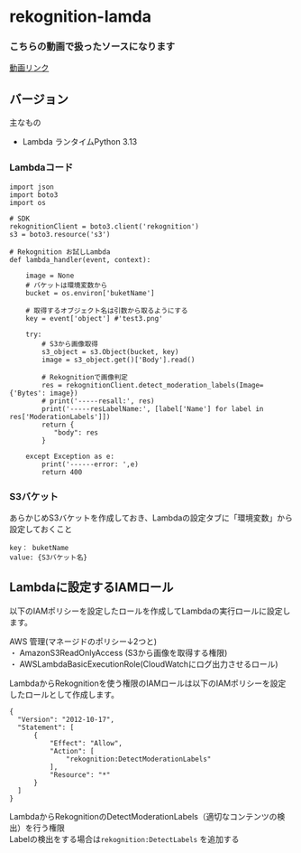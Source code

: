 # rekognition-lamda
 
### こちらの動画で扱ったソースになります
[動画リンク](https://youtu.be/vAD4Zqx0IeE)

## バージョン
主なもの
- Lambda ランタイムPython 3.13
 
### Lambdaコード
```
import json
import boto3
import os

# SDK
rekognitionClient = boto3.client('rekognition')
s3 = boto3.resource('s3')

# Rekognition お試しLambda
def lambda_handler(event, context):
         
    image = None
    # バケットは環境変数から
    bucket = os.environ['buketName']
    
    # 取得するオブジェクト名は引数から取るようにする
    key = event['object'] #'test3.png'

    try:
        # S3から画像取得
        s3_object = s3.Object(bucket, key)
        image = s3_object.get()['Body'].read()
        
        # Rekognitionで画像判定
        res = rekognitionClient.detect_moderation_labels(Image={'Bytes': image})
        # print('-----resall:', res)
        print('-----resLabelName:', [label['Name'] for label in res['ModerationLabels']])
        return {
           "body": res
        }

    except Exception as e:
        print('------error: ',e)
        return 400
```

### S3バケット
あらかじめS3バケットを作成しておき、Lambdaの設定タブに「環境変数」から設定しておくこと
```
key： buketName
value: {S3バケット名}
```

## Lambdaに設定するIAMロール
以下のIAMポリシーを設定したロールを作成してLambdaの実行ロールに設定します。  

AWS 管理(マネージドのポリシー↓2つと)  
・ AmazonS3ReadOnlyAccess (S3から画像を取得する権限)  
・ AWSLambdaBasicExecutionRole(CloudWatchにログ出力させるロール)

LambdaからRekognitionを使う権限のIAMロールは以下のIAMポリシーを設定したロールとして作成します。
```
{
  "Version": "2012-10-17",
  "Statement": [
      {
          "Effect": "Allow",
          "Action": [
              "rekognition:DetectModerationLabels"
          ],
          "Resource": "*"
      }
  ]
}
```
LambdaからRekognitionのDetectModerationLabels（適切なコンテンツの検出）を行う権限  
Labelの検出をする場合は```rekognition:DetectLabels``` を追加する


